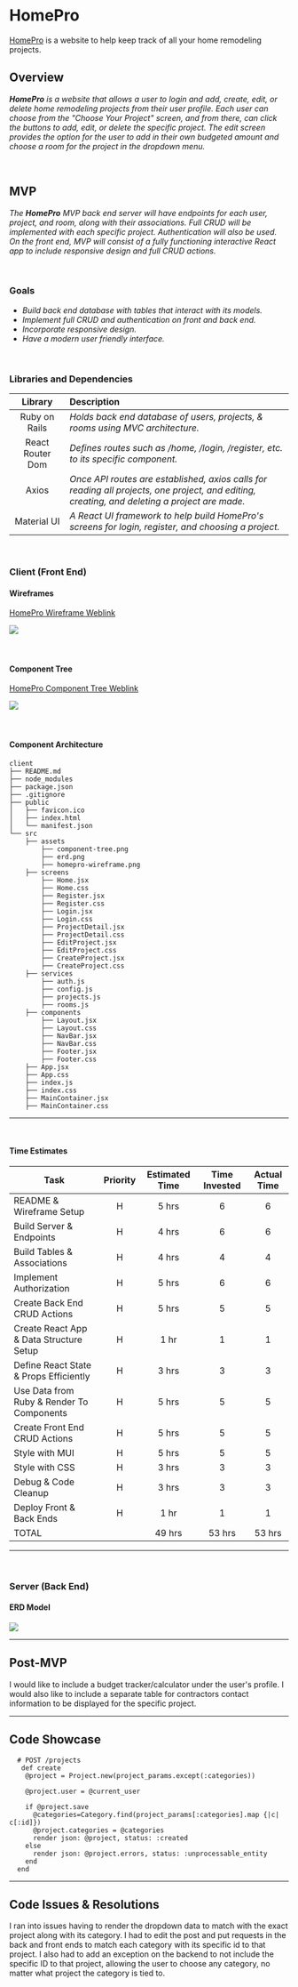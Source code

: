 # HomePro

[HomePro](https://home-pro.netlify.app/) is a website to help keep track of all your home remodeling projects.

## Overview

_**HomePro** is a website that allows a user to login and add, create, edit, or delete home remodeling projects from their user profile. Each user can choose from the "Choose Your Project" screen, and from there, can click the buttons to add, edit, or delete the specific project. The edit screen provides the option for the user to add in their own budgeted amount and choose a room for the project in the dropdown menu._

<br>

## MVP

_The **HomePro** MVP back end server will have endpoints for each user, project, and room, along with their associations. Full CRUD will be implemented with each specific project. Authentication will also be used. On the front end, MVP will consist of a fully functioning interactive React app to include responsive design and full CRUD actions._

<br>

### Goals

- _Build back end database with tables that interact with its models._
- _Implement full CRUD and authentication on front and back end._
- _Incorporate responsive design._
- _Have a modern user friendly interface._

<br>

### Libraries and Dependencies

|     Library      | Description                                                                                                                                   |
| :--------------: | :-------------------------------------------------------------------------------------------------------------------------------------------- |
|  Ruby on Rails   | _Holds back end database of users, projects, & rooms using MVC architecture._                                                                 |
| React Router Dom | _Defines routes such as /home, /login, /register, etc. to its specific component._                                                            |
|      Axios       | _Once API routes are established, axios calls for reading all projects, one project, and editing, creating, and deleting a project are made._ |
|   Material UI    | _A React UI framework to help build HomePro's screens for login, register, and choosing a project._                                           |

<br>

### Client (Front End)

#### Wireframes

[HomePro Wireframe Weblink](https://www.figma.com/file/F5nsy0W7Jd57zPeur7Mr8a/HomePro?node-id=0%3A1)

<img src = "assets/homepro-wireframe.png">

<br>
<br>
<br>

#### Component Tree

[HomePro Component Tree Weblink](https://whimsical.com/homepro-E7xrEz3JryZB48bQ9HLerg)

<img src = "assets/component-tree.png">

<br>
<br>
<br>

#### Component Architecture

```structure
client
├── README.md
├── node_modules
├── package.json
├── .gitignore
├── public
│   ├── favicon.ico
│   ├── index.html
│   └── manifest.json
└── src
    ├── assets
        ├── component-tree.png
        ├── erd.png
        ├── homepro-wireframe.png
    ├── screens
        ├── Home.jsx
        ├── Home.css
        ├── Register.jsx
        ├── Register.css
        ├── Login.jsx
        ├── Login.css
        ├── ProjectDetail.jsx
        ├── ProjectDetail.css
        ├── EditProject.jsx
        ├── EditProject.css
        ├── CreateProject.jsx
        ├── CreateProject.css
    ├── services
        ├── auth.js
        ├── config.js
        ├── projects.js
        ├── rooms.js
    ├── components
        ├── Layout.jsx
        ├── Layout.css
        ├── NavBar.jsx
        ├── NavBar.css
        ├── Footer.jsx
        ├── Footer.css
    ├── App.jsx
    ├── App.css
    ├── index.js
    ├── index.css
    ├── MainContainer.jsx
    ├── MainContainer.css
```

---

<br>

#### Time Estimates

| Task                                      | Priority | Estimated Time | Time Invested | Actual Time |
| ----------------------------------------- | :------: | :------------: | :-----------: | :---------: |
| README & Wireframe Setup                  |    H     |     5 hrs      |       6       |      6      |
| Build Server & Endpoints                  |    H     |     4 hrs      |       6       |      6      |
| Build Tables & Associations               |    H     |     4 hrs      |       4       |      4      |
| Implement Authorization                   |    H     |     5 hrs      |       6       |      6      |
| Create Back End CRUD Actions              |    H     |     5 hrs      |       5       |      5      |
| Create React App & Data Structure Setup   |    H     |      1 hr      |       1       |      1      |
| Define React State & Props Efficiently    |    H     |     3 hrs      |       3       |      3      |
| Use Data from Ruby & Render To Components |    H     |     5 hrs      |       5       |      5      |
| Create Front End CRUD Actions             |    H     |     5 hrs      |       5       |      5      |
| Style with MUI                            |    H     |     5 hrs      |       5       |      5      |
| Style with CSS                            |    H     |     3 hrs      |       3       |      3      |
| Debug & Code Cleanup                      |    H     |     3 hrs      |       3       |      3      |
| Deploy Front & Back Ends                  |    H     |      1 hr      |       1       |      1      |
| TOTAL                                     |          |     49 hrs     |    53 hrs     |   53 hrs    |

---

<br>

### Server (Back End)

#### ERD Model

<img src= "assets/homeproERD.jpg">

<br>

---

## Post-MVP

I would like to include a budget tracker/calculator under the user's profile. I would also like to include a separate table for contractors contact information to be displayed for the specific project.

---

## Code Showcase

```
  # POST /projects
   def create
    @project = Project.new(project_params.except(:categories))

    @project.user = @current_user

    if @project.save
      @categories=Category.find(project_params[:categories].map {|c| c[:id]})
      @project.categories = @categories
      render json: @project, status: :created
    else
      render json: @project.errors, status: :unprocessable_entity
    end
  end
```

---

## Code Issues & Resolutions

I ran into issues having to render the dropdown data to match with the exact project along with its category. I had to edit the post and put requests in the back and front ends to match each category with its specific id to that project. I also had to add an exception on the backend to not include the specific ID to that project, allowing the user to choose any category, no matter what project the category is tied to.
